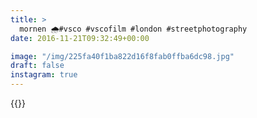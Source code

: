 ```yaml
---
title: >
  mornen 🌧#vsco #vscofilm #london #streetphotography
date: 2016-11-21T09:32:49+00:00

image: "/img/225fa40f1ba822d16f8fab0ffba6dc98.jpg"
draft: false
instagram: true
---
```


{{<photo src="/img/225fa40f1ba822d16f8fab0ffba6dc98.jpg">}}
